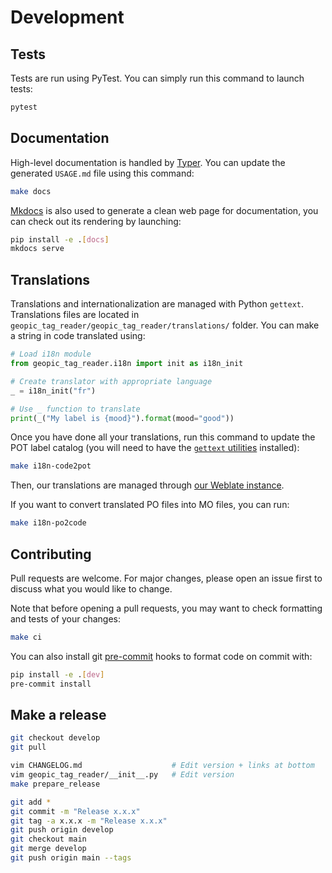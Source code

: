 # Development

## Tests

Tests are run using PyTest. You can simply run this command to launch tests:

```bash
pytest
```

## Documentation

High-level documentation is handled by [Typer](https://typer.tiangolo.com/). You can update the generated `USAGE.md` file using this command:

```bash
make docs
```

[Mkdocs](https://www.mkdocs.org/) is also used to generate a clean web page for documentation, you can check out its rendering by launching:

```bash
pip install -e .[docs]
mkdocs serve
```

## Translations

Translations and internationalization are managed with Python `gettext`. Translations files are located in `geopic_tag_reader/geopic_tag_reader/translations/` folder. You can make a string in code translated using:

```python
# Load i18n module
from geopic_tag_reader.i18n import init as i18n_init

# Create translator with appropriate language
_ = i18n_init("fr")

# Use _ function to translate
print(_("My label is {mood}").format(mood="good"))
```

Once you have done all your translations, run this command to update the POT label catalog (you will need to have the [`gettext` utilities](https://www.gnu.org/software/gettext/) installed):

```bash
make i18n-code2pot
```

Then, our translations are managed through [our Weblate instance](https://weblate.panoramax.xyz/).

If you want to convert translated PO files into MO files, you can run:

```bash
make i18n-po2code
```

## Contributing

Pull requests are welcome. For major changes, please open an issue first to discuss what you would like to change.

Note that before opening a pull requests, you may want to check formatting and tests of your changes:

```bash
make ci
```

You can also install git [pre-commit](https://pre-commit.com/) hooks to format code on commit with:

```bash
pip install -e .[dev]
pre-commit install
```

## Make a release

```bash
git checkout develop
git pull

vim CHANGELOG.md					# Edit version + links at bottom
vim geopic_tag_reader/__init__.py	# Edit version
make prepare_release

git add *
git commit -m "Release x.x.x"
git tag -a x.x.x -m "Release x.x.x"
git push origin develop
git checkout main
git merge develop
git push origin main --tags
```
